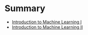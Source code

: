 # Summary

* [Introduction to Machine Learning I](/01.md)
* [Introduction to Machine Learning II](/02.md)





